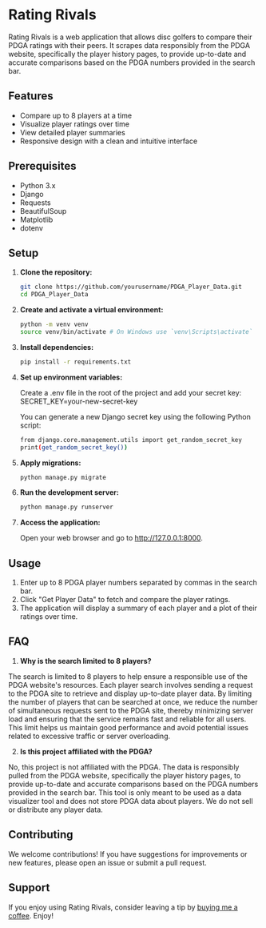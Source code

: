 # Rating Rivals

Rating Rivals is a web application that allows disc golfers to compare their PDGA ratings with their peers. It scrapes data responsibly from the PDGA website, specifically the player history pages, to provide up-to-date and accurate comparisons based on the PDGA numbers provided in the search bar.

## Features

- Compare up to 8 players at a time
- Visualize player ratings over time
- View detailed player summaries
- Responsive design with a clean and intuitive interface

## Prerequisites

- Python 3.x
- Django
- Requests
- BeautifulSoup
- Matplotlib
- dotenv

## Setup

1. **Clone the repository:**

   ```sh
   git clone https://github.com/yourusername/PDGA_Player_Data.git
   cd PDGA_Player_Data

2. **Create and activate a virtual environment:**

    ```sh
    python -m venv venv
    source venv/bin/activate # On Windows use `venv\Scripts\activate`

3. **Install dependencies:**

    ```sh
    pip install -r requirements.txt

4. **Set up environment variables:**

    Create a .env file in the root of the project and add your secret key:
    SECRET_KEY=your-new-secret-key

    You can generate a new Django secret key using the following Python script:
    
    ```sh
    from django.core.management.utils import get_random_secret_key
    print(get_random_secret_key())

5. **Apply migrations:**

    ```sh
    python manage.py migrate

6. **Run the development server:**

    ```sh
    python manage.py runserver

7. **Access the application:**

    Open your web browser and go to http://127.0.0.1:8000.

## Usage
1. Enter up to 8 PDGA player numbers separated by commas in the search bar.
2. Click "Get Player Data" to fetch and compare the player ratings.
3. The application will display a summary of each player and a plot of their ratings over time.

## FAQ
1. **Why is the search limited to 8 players?**

The search is limited to 8 players to help ensure a responsible use of the PDGA website's resources. Each player search involves sending a request to the PDGA site to retrieve and display up-to-date player data. By limiting the number of players that can be searched at once, we reduce the number of simultaneous requests sent to the PDGA site, thereby minimizing server load and ensuring that the service remains fast and reliable for all users. This limit helps us maintain good performance and avoid potential issues related to excessive traffic or server overloading.

2. **Is this project affiliated with the PDGA?**

No, this project is not affiliated with the PDGA. The data is responsibly pulled from the PDGA website, specifically the player history pages, to provide up-to-date and accurate comparisons based on the PDGA numbers provided in the search bar. This tool is only meant to be used as a data visualizer tool and does not store PDGA data about players. We do not sell or distribute any player data.

## Contributing
We welcome contributions! If you have suggestions for improvements or new features, please open an issue or submit a pull request.

## Support
If you enjoy using Rating Rivals, consider leaving a tip by <a href="https://buymeacoffee.com/chadwoodard" target="_blank">buying me a coffee</a>. Enjoy!